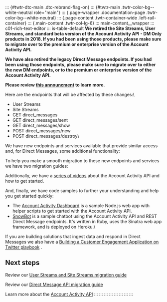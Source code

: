 ::: {#twtr-dtc-main .dtc-rebrand-flag-on}
::: {#twtr-main .twtr-color-bg--white-neutral role="main"}
::: {.page-wrapper .documentation-page .twtr-color-bg--white-neutral}
::: {.page-content .twtr-container-wide .left-rail-container}
::: {.main-content .twtr-col-lg-6}
::: main-content__wrapper
::: c01-rich-text-editor
::: is-table-default
**We retired the Site Streams, User Streams, and standard beta version
of the Account Activity API - DM Only products in 2018. If you had been
using those products, please make sure to migrate over to the premium or
enterprise version of the Account Activity API.**

**We have also retired the legacy Direct Message endpoints. If you had
been using those endpoints, please make sure to migrate over to either
the new DM endpoints, or to the premium or enterprise version of the
Account Activity API.**

**Please review [this
announcment](https://twittercommunity.com/t/details-and-what-to-expect-from-the-api-deprecations-this-week-on-august-16-2018/110746)
to learn more.**

Here are the endpoints that will be affected by these changes:\

-   User Streams
-   Site Streams
-   GET direct_messages
-   GET direct_messages/sent
-   GET direct_messages/show
-   POST direct_messages/new
-   POST direct_messages/destroy\

We have new endpoints and services available that provide similar access
and, for Direct Messages, some additional functionality:

To help you make a smooth migration to these new endpoints and services
we have two migration guides:

Additionally, we have a [series of
videos](https://www.youtube.com/playlist?list=PLFKjcMIU2WshGG6Yj940XM7Z6BFs1zfBg)
about the Account Activity API and how to get started.

And, finally, we have code samples to further your understanding and
help you get started quickly:

-   The [Account Activity
    Dashboard](https://github.com/twitterdev/Account-Activity-dashboard)
    is a sample Node.js web app with helper scripts to get started with
    the Account Activity API.
-   [SnowBot](https://github.com/twitterdev/SnowBotDev) is a sample
    chatbot using the Account Activity API and REST Direct Message
    endpoints. It's written in Ruby, uses the Sinatra web app framework,
    and is deployed on Heroku.\

If you are building solutions that ingest data and respond in Direct
Messages we also have a [Building a Customer Engagement Application on
Twitter
playbook](/en/docs/tutorials/customer-engagement-application-playbook) .

## Next steps

Review our [User Streams and Site Streams migration
guide](/content/developer-twitter/en/docs/twitter-api/enterprise/account-activity-api/migration/us-ss-migration-guide)

Review our [Direct Message API migration
guide](/content/developer-twitter/en/docs/twitter-api/enterprise/account-activity-api/migration/direct-message-migration)

Learn more about the [Account Activity
API](/content/developer-twitter/en/docs/twitter-api/enterprise/account-activity-api/overview)
:::
:::
:::
:::
:::
:::
:::
:::
